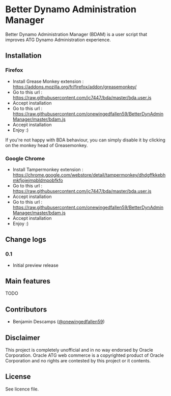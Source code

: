 Better Dynamo Administration Manager
===

Better Dynamo Administration Manager (BDAM) is a user script that improves ATG Dynamo Administration experience.

Installation
---

### Firefox

 * Install Grease Monkey extension : https://addons.mozilla.org/fr/firefox/addon/greasemonkey/
 * Go to this url : https://raw.githubusercontent.com/jc7447/bda/master/bda.user.js
 * Accept installation 
 * Go to this url : https://raw.githubusercontent.com/onewingedfallen59/BetterDynAdminManager/master/bdam.js
 * Accept installation 
 * Enjoy :)
 
If you're not happy with BDA behaviour, you can simply disable it by clicking on the monkey head of Greasemonkey.

### Google Chrome

* Install Tampermonkey extension : https://chrome.google.com/webstore/detail/tampermonkey/dhdgffkkebhmkfjojejmpbldmpobfkfo
* Go to this url : https://raw.githubusercontent.com/jc7447/bda/master/bda.user.js
* Accept installation 
* Go to this url : https://raw.githubusercontent.com/onewingedfallen59/BetterDynAdminManager/master/bdam.js
* Accept installation 
* Enjoy :)

Change logs
------

### 0.1

* Initial preview release

Main features
------

TODO

Contributors
---
 * Benjamin Descamps ([@onewingedfallen59](https://github.com/onewingedfallen59))

Disclaimer
---
This project is completely unofficial and in no way endorsed by Oracle Corporation. Oracle ATG web commerce is a copyrighted product of Oracle Corporation and no rights are contested by this project or it contents.

License
---

See licence file.